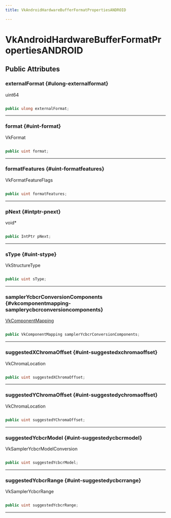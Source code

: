 ```yaml
---
title: VkAndroidHardwareBufferFormatPropertiesANDROID

---
```


# VkAndroidHardwareBufferFormatPropertiesANDROID










## Public Attributes

### externalFormat {#ulong-externalformat}

uint64 

```csharp

public ulong externalFormat;

```






-----------

### format {#uint-format}

VkFormat 

```csharp

public uint format;

```






-----------

### formatFeatures {#uint-formatfeatures}

VkFormatFeatureFlags 

```csharp

public uint formatFeatures;

```






-----------

### pNext {#intptr-pnext}

void&#42; 

```csharp

public IntPtr pNext;

```






-----------

### sType {#uint-stype}

VkStructureType 

```csharp

public uint sType;

```






-----------

### samplerYcbcrConversionComponents {#vkcomponentmapping-samplerycbcrconversioncomponents}

[VkComponentMapping](/versioned_docs/version-22-May-2023/unity-api/api/UnityEngine.XR.MagicLeap/YcbcrRenderer/UnityEngine.XR.MagicLeap.YcbcrRenderer.VkComponentMapping.md)

```csharp

public VkComponentMapping samplerYcbcrConversionComponents;

```






-----------

### suggestedXChromaOffset {#uint-suggestedxchromaoffset}

VkChromaLocation 

```csharp

public uint suggestedXChromaOffset;

```






-----------

### suggestedYChromaOffset {#uint-suggestedychromaoffset}

VkChromaLocation 

```csharp

public uint suggestedYChromaOffset;

```






-----------

### suggestedYcbcrModel {#uint-suggestedycbcrmodel}

VkSamplerYcbcrModelConversion 

```csharp

public uint suggestedYcbcrModel;

```






-----------

### suggestedYcbcrRange {#uint-suggestedycbcrrange}

VkSamplerYcbcrRange 

```csharp

public uint suggestedYcbcrRange;

```






-----------


